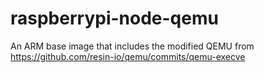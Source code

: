 # raspberrypi-node-qemu
An ARM base image that includes the modified QEMU from https://github.com/resin-io/qemu/commits/qemu-execve
